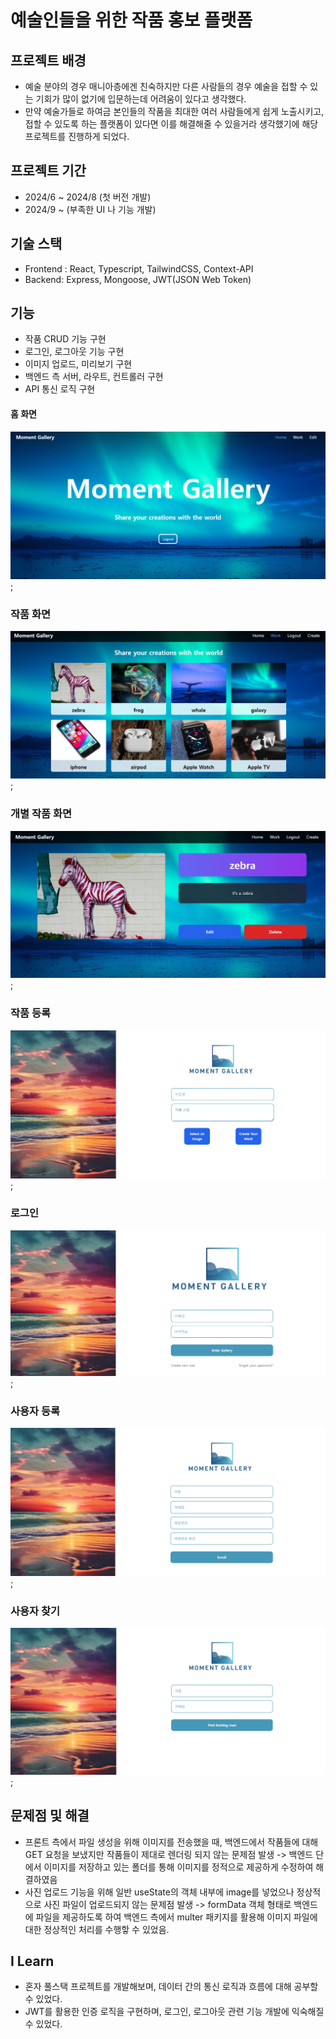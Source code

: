 # 예술인들을 위한 작품 홍보 플랫폼

## 프로젝트 배경

- 예술 분야의 경우 매니아층에겐 친숙하지만 다른 사람들의 경우 예술을 접할 수 있는 기회가 많이 없기에 입문하는데 어려움이 있다고 생각했다.
- 만약 예술가들로 하여금 본인들의 작품을 최대한 여러 사람들에게 쉽게 노출시키고, 접할 수 있도록 하는 플랫폼이 있다면 이를 해결해줄 수 있을거라 생각했기에 해당 프로젝트를 진행하게 되었다.

## 프로젝트 기간

- 2024/6 ~ 2024/8 (첫 버전 개발)
- 2024/9 ~ (부족한 UI 나 기능 개발)

## 기술 스택

- Frontend : React, Typescript, TailwindCSS, Context-API
- Backend: Express, Mongoose, JWT(JSON Web Token)

## 기능

- 작품 CRUD 기능 구현
- 로그인, 로그아웃 기능 구현
- 이미지 업로드, 미리보기 구현
- 백엔드 측 서버, 라우트, 컨트롤러 구현
- API 통신 로직 구현

#### 홈 화면

![홈 화면](resultImages/Home.png);

### 작품 화면

![작품 화면](resultImages/Works.png);

### 개별 작품 화면

![개별작품 화면](resultImages/Work.png);

### 작품 등록

![작품 등록 화면](resultImages/Create.png);

### 로그인 

![로그인 화면](resultImages/Login.png);

### 사용자 등록

![사용자 등록 화면](resultImages/Enroll.png);

### 사용자 찾기

![사용자 찾기 화면](resultImages/FindUser.png);

## 문제점 및 해결

- 프론트 측에서 파일 생성을 위해 이미지를 전송했을 때, 백엔드에서 작품들에 대해 GET 요청을 보냈지만 작품들이 제대로 렌더링 되지 않는 문제점 발생 -> 백엔드 단에서 이미지를 저장하고 있는 폴더를 통해 이미지를 정적으로 제공하게 수정하여 해결하였음
- 사진 업로드 기능을 위해 일반 useState의 객체 내부에 image를 넣었으나 정상적으로 사진 파일이 업로드되지 않는 문제점 발생 -> formData 객체 형태로 백엔드에 파일을 제공하도록 하여 백엔드 측에서 multer 패키지를 활용해 이미지 파일에 대한 정상적인 처리를 수행핳 수 있었음.

## I Learn

- 혼자 풀스택 프로젝트를 개발해보며, 데이터 간의 통신 로직과 흐름에 대해 공부할 수 있었다.
- JWT를 활용한 인증 로직을 구현하며, 로그인, 로그아웃 관련 기능 개발에 익숙해질 수 있었다.
